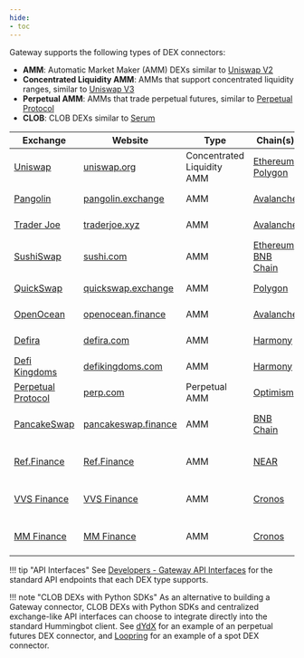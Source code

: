 ```yaml
---
hide:
- toc
---
```


Gateway supports the following types of DEX connectors:

- **AMM**: Automatic Market Maker (AMM) DEXs similar to [Uniswap V2](https://docs.uniswap.org/protocol/V2/introduction)
- **Concentrated Liquidity AMM**: AMMs that support concentrated liquidity ranges, similar to [Uniswap V3](https://docs.uniswap.org/protocol/introduction)
- **Perpetual AMM**: AMMs that trade perpetual futures, similar to [Perpetual Protocol](https://docs.perp.fi/)
- **CLOB**: CLOB DEXs similar to [Serum](https://docs.projectserum.com/)

| Exchange   | Website   | Type    | Chain(s)  | Developer | Status  |
| ---------- | --------- | --------| --------- | --------- | ------- |
| [Uniswap](/gateway/exchanges/uniswap/) | [uniswap.org](https://uniswap.org/) | Concentrated Liquidity AMM | [Ethereum](/gateway/chains/ethereum), [Polygon](/gateway/chains/ethereum#polygon) | [CoinAlpha](https://github.com/coinalpha)  | Released in [v1.6.0](/release-notes/1.6.0/) |
| [Pangolin](/gateway/exchanges/pangolin/)| [pangolin.exchange](https://pangolin.exchange/) | AMM | [Avalanche](/gateway/chains/ethereum#avalanche) | [CoinAlpha](https://github.com/coinalpha)  | Released in [v1.4.0](/release-notes/1.4.0/) |
| [Trader Joe](/gateway/exchanges/traderjoe/) | [traderjoe.xyz](https://traderjoe.xyz/) | AMM | [Avalanche](/gateway/chains/ethereum/#avalanche) | [james-hummingbot](https://github.com/james-hummingbot) | Released in [v1.5.0](/release-notes/1.5.0/) |
| [SushiSwap](/gateway/exchanges/sushiswap/) | [sushi.com](https://sushi.com/) | AMM | [Ethereum](/gateway/chains/ethereum), [BNB Chain](/gateway/chains/binance-smart-chain) | [james-hummingbot](https://github.com/james-hummingbot) | Released in [v1.5.0](/release-notes/1.5.0/) |
| [QuickSwap](/gateway/exchanges/quickswap/) | [quickswap.exchange](https://quickswap.exchange/) | AMM | [Polygon](/gateway/chains/ethereum#polygon) | [james-hummingbot](https://github.com/james-hummingbot) | Released in [v1.6.0](/release-notes/1.6.0/) |
| [OpenOcean](/gateway/exchanges/openocean/) | [openocean.finance](https://openocean.finance/) | AMM | [Avalanche](/gateway/chains/ethereum/#avalanche) | [kanghoulin](https://github.com/kanghoulin) | Released in [v1.7.0](/release-notes/1.7.0/) |
| [Defira](/gateway/exchanges/defira/) | [defira.com](https://defira.com/) | AMM | [Harmony](/gateway/chains/ethereum#harmony) | [NavneethJayendran](https://github.com/NavneethJayendran) | Released in [v1.7.0](/release-notes/1.7.0/)  |
| [Defi Kingdoms](/gateway/exchanges/defikingdoms/) | [defikingdoms.com](https://defikingdoms.com/) | AMM | [Harmony](/gateway/chains/ethereum#harmony) | [NavneethJayendran](https://github.com/NavneethJayendran) | Released in [v1.7.0](/release-notes/1.7.0/)  |
| [Perpetual Protocol](/gateway/exchanges/perp/) | [perp.com](https://perp.com/) | Perpetual AMM | [Optimism](/gateway/chains/ethereum/#optimism-mainnet) | [CoinAlpha](https://github.com/coinalpha) | Released in [v1.7.0](/release-notes/1.7.0/) |
| [PancakeSwap](https://pancakeswap.finance/) | [pancakeswap.finance](https://pancakeswap.finance/) | AMM | [BNB Chain](/gateway/chains/ethereum#bnb-chain) | [CoinAlpha](https://github.com/coinalpha) | Released in [v1.10.0](/release-notes/1.10.0/) |
| [Ref.Finance](/gateway/exchanges/ref-finance/) | [Ref.Finance](https://www.ref.finance/) | AMM | [NEAR](/gateway/chains/near-protocol) | [CoinAlpha](https://github.com/coinalpha) | Released in [v1.10.0](/release-notes/1.10.0/) |
| [VVS Finance](https://vvs.finance/swap) | [VVS Finance](https://vvs.finance/swap) | AMM | [Cronos](/gateway/chains/cronos) | [CoinAlpha](https://github.com/coinalpha) | Released in [v1.10.0](/release-notes/1.10.0/) |
| [MM Finance](https://mm.finance/swap) | [MM Finance](https://mm.finance/swap) | AMM | [Cronos](/gateway/chains/cronos) | [CoinAlpha](https://github.com/coinalpha) | Released in [v1.10.0](/release-notes/1.10.0/) |

<!-- | [Serum](/gateway/exchanges/serum/) | [serum.exchange](https://www.projectserum.com/) | CLOB | [Solana](/gateway/chains/solana) | [yourtrading-ai](https://github.com/yourtrading-ai) | In progress
| Curve | [curve.fi](https://curve.fi/) | AMM | [Ethereum](/gateway/chains/ethereum) | [james-hummingbot](https://github.com/james-hummingbot) | [Open pull request](https://github.com/hummingbot/hummingbot/pull/5334) |
| Balancer | [balancer.fi](https://balancer.fi/) | AMM | [Ethereum](/gateway/chains/ethereum) | [williamstarkro](https://github.com/williamstarkro) | [Open pull request](https://github.com/hummingbot/hummingbot/pull/5535) | -->

!!! tip "API Interfaces"
    See [Developers - Gateway API Interfaces](/developers/gateway/api-interface/) for the standard API endpoints that each DEX type supports.

!!! note "CLOB DEXs with Python SDKs"
    As an alternative to building a Gateway connector, CLOB DEXs with Python SDKs and centralized exchange-like API interfaces can choose to integrate directly into the standard Hummingbot client. See [dYdX](/exchanges/dydx-perpetual/) for an example of an perpetual futures DEX connector, and [Loopring](/exchanges/loopring/) for an example of a spot DEX connector.
